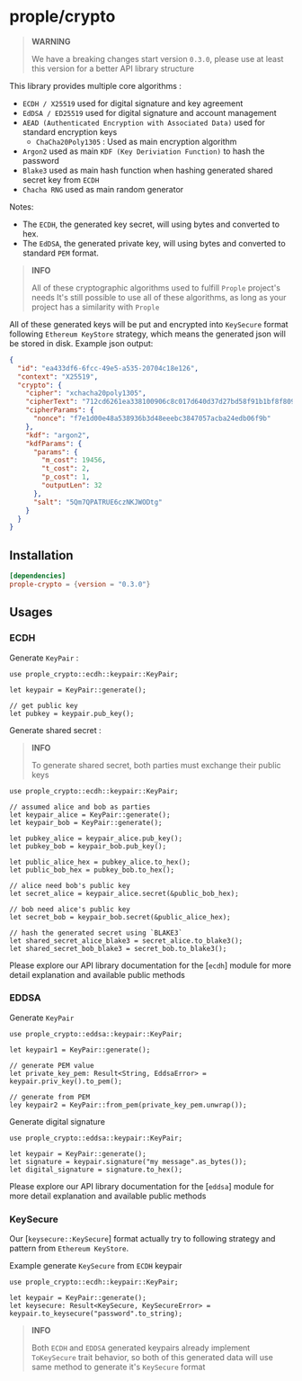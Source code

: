 # prople/crypto

> **WARNING**
>
> We have a breaking changes start version `0.3.0`, please use at least this version for a better API library structure

This library provides multiple core algorithms :

- `ECDH / X25519` used for digital signature and key agreement
- `EdDSA / ED25519` used for digital signature and account management
- `AEAD (Authenticated Encryption with Associated Data)` used for standard encryption keys
    - `ChaCha20Poly1305` : Used as main encryption algorithm
- `Argon2` used as main `KDF (Key Deriviation Function)` to hash the password
- `Blake3` used as main hash function when hashing generated shared secret key from `ECDH` 
- `Chacha RNG` used as main random generator

Notes:

- The `ECDH`, the generated key secret, will using bytes and converted to hex.  
- The `EdDSA`, the generated private key, will using bytes and converted to standard `PEM` format.

> **INFO**
>
> All of these cryptographic algorithms used to fulfill `Prople` project's needs
> It's still possible to use all of these algorithms, as long as your project has a similarity with `Prople`

All of these generated keys will be put and encrypted into `KeySecure` format following `Ethereum KeyStore` strategy, which means the generated json will be stored in disk. Example json output:

```json
{
  "id": "ea433df6-6fcc-49e5-a535-20704c18e126",
  "context": "X25519",
  "crypto": {
    "cipher": "xchacha20poly1305",
    "cipherText": "712cd6261ea338100906c8c017d640d37d27bd58f91b1bf8f809a5a02a73e4e3b80002910b678f847b77e533ef6e1f29",
    "cipherParams": {
      "nonce": "f7e1d00e48a538936b3d48eeebc3847057acba24edb06f9b"
    },
    "kdf": "argon2",
    "kdfParams": {
      "params": {
        "m_cost": 19456,
        "t_cost": 2,
        "p_cost": 1,
        "outputLen": 32
      },
      "salt": "5Qm7QPATRUE6czNKJWODtg"
    }
  }
}
```

## Installation

```toml
[dependencies]
prople-crypto = {version = "0.3.0"}
```

## Usages

### ECDH 

Generate `KeyPair` :

```no_run
use prople_crypto::ecdh::keypair::KeyPair;

let keypair = KeyPair::generate();

// get public key
let pubkey = keypair.pub_key();
```

Generate shared secret :

> **INFO**
>
> To generate shared secret, both parties must exchange their public keys

```no_run
use prople_crypto::ecdh::keypair::KeyPair;

// assumed alice and bob as parties
let keypair_alice = KeyPair::generate();
let keypair_bob = KeyPair::generate();

let pubkey_alice = keypair_alice.pub_key();
let pubkey_bob = keypair_bob.pub_key();
        
let public_alice_hex = pubkey_alice.to_hex();
let public_bob_hex = pubkey_bob.to_hex();

// alice need bob's public key
let secret_alice = keypair_alice.secret(&public_bob_hex);

// bob need alice's public key
let secret_bob = keypair_bob.secret(&public_alice_hex);

// hash the generated secret using `BLAKE3`        
let shared_secret_alice_blake3 = secret_alice.to_blake3();
let shared_secret_bob_blake3 = secret_bob.to_blake3();
```

Please explore our API library documentation for the [`ecdh`] module for more detail explanation and available public methods

### EDDSA

Generate `KeyPair`

```no_run
use prople_crypto::eddsa::keypair::KeyPair;

let keypair1 = KeyPair::generate();

// generate PEM value
let private_key_pem: Result<String, EddsaError> = keypair.priv_key().to_pem();

// generate from PEM
ley keypair2 = KeyPair::from_pem(private_key_pem.unwrap());
```

Generate digital signature

```no_run
use prople_crypto::eddsa::keypair::KeyPair;

let keypair = KeyPair::generate();
let signature = keypair.signature("my message".as_bytes());
let digital_signature = signature.to_hex();
```

Please explore our API library documentation for the [`eddsa`] module for more detail explanation and available public methods

### KeySecure

Our [`keysecure::KeySecure`] format actually try to following strategy and pattern from `Ethereum KeyStore`.

Example generate `KeySecure` from `ECDH` keypair

```no_run
use prople_crypto::ecdh::keypair::KeyPair;

let keypair = KeyPair::generate();
let keysecure: Result<KeySecure, KeySecureError> = keypair.to_keysecure("password".to_string);
```

> **INFO**
>
> Both `ECDH` and `EDDSA` generated keypairs already implement `ToKeySecure` trait behavior, so both of this
> generated data will use same method to generate it's `KeySecure` format